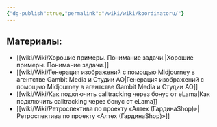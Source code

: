 ```yaml
---
{"dg-publish":true,"permalink":"/wiki/wiki/koordinatoru/"}
---
```





## Материалы:
- [[wiki/Wiki/Хорошие примеры. Понимание задачи.\|Хорошие примеры. Понимание задачи.]]
- [[wiki/Wiki/Генерация изображений с помощью Midjourney в агентстве Gambit Media и Студии АО\|Генерация изображений с помощью Midjourney в агентстве Gambit Media и Студии АО]]
- [[wiki/Wiki/Как подключить calltracking через бонус от eLama\|Как подключить calltracking через бонус от eLama]]
- [[wiki/Wiki/Ретроспектива по проекту «Алтех (ГардинаShop)»\|Ретроспектива по проекту «Алтех (ГардинаShop)»]]
